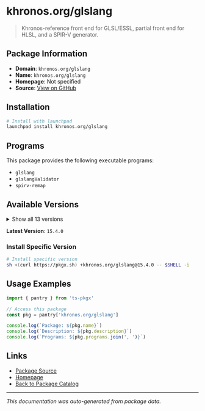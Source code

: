 # khronos.org/glslang

> Khronos-reference front end for GLSL/ESSL, partial front end for HLSL, and a SPIR-V generator.

## Package Information

- **Domain**: `khronos.org/glslang`
- **Name**: `khronos.org/glslang`
- **Homepage**: Not specified
- **Source**: [View on GitHub](https://github.com/pkgxdev/pantry/tree/main/projects/khronos.org/glslang/package.yml)

## Installation

```bash
# Install with launchpad
launchpad install khronos.org/glslang
```

## Programs

This package provides the following executable programs:

- `glslang`
- `glslangValidator`
- `spirv-remap`

## Available Versions

<details>
<summary>Show all 13 versions</summary>

- `15.4.0`, `15.3.0`, `15.2.0`, `15.1.0`, `15.0.0`
- `14.3.0`, `14.2.0`, `14.1.0`, `14.0.0`, `13.1.1`
- `13.1.0`, `13.0.0`, `12.3.1`

</details>

**Latest Version**: `15.4.0`

### Install Specific Version

```bash
# Install specific version
sh <(curl https://pkgx.sh) +khronos.org/glslang@15.4.0 -- $SHELL -i
```

## Usage Examples

```typescript
import { pantry } from 'ts-pkgx'

// Access this package
const pkg = pantry['khronos.org/glslang']

console.log(`Package: ${pkg.name}`)
console.log(`Description: ${pkg.description}`)
console.log(`Programs: ${pkg.programs.join(', ')}`)
```

## Links

- [Package Source](https://github.com/pkgxdev/pantry/tree/main/projects/khronos.org/glslang/package.yml)
- [Homepage](#)
- [Back to Package Catalog](../../../package-catalog.md)

---

*This documentation was auto-generated from package data.*
